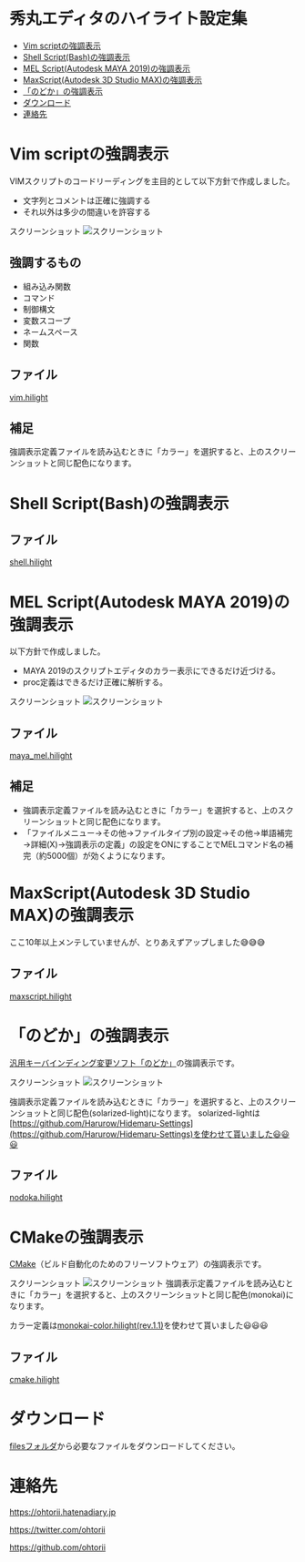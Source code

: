 # 秀丸エディタのハイライト設定集

- [Vim scriptの強調表示](#vim-scriptの強調表示)
- [Shell Script(Bash)の強調表示](#shell-scriptbashの強調表示)
- [MEL Script(Autodesk MAYA 2019)の強調表示](#mel-scriptautodesk-maya-2019の強調表示)
- [MaxScript(Autodesk 3D Studio MAX)の強調表示](#maxscriptautodesk-3d-studio-maxの強調表示)
- [「のどか」の強調表示](#のどかの強調表示)
- [ダウンロード](#ダウンロード)
- [連絡先](#連絡先)


# Vim scriptの強調表示

VIMスクリプトのコードリーディングを主目的として以下方針で作成しました。

- 文字列とコメントは正確に強調する
- それ以外は多少の間違いを許容する

スクリーンショット
![スクリーンショット](images/vim.png "スクリーンショット")

## 強調するもの

- 組み込み関数
- コマンド
- 制御構文
- 変数スコープ
- ネームスペース
- 関数

## ファイル
[vim.hilight](files/vim.hilight)

## 補足

強調表示定義ファイルを読み込むときに「カラー」を選択すると、上のスクリーンショットと同じ配色になります。


# Shell Script(Bash)の強調表示

## ファイル

[shell.hilight](files/shell.hilight)

# MEL Script(Autodesk MAYA 2019)の強調表示

以下方針で作成しました。
- MAYA 2019のスクリプトエディタのカラー表示にできるだけ近づける。
- proc定義はできるだけ正確に解析する。

スクリーンショット
![スクリーンショット](images/maya_mel.png "スクリーンショット")


## ファイル

[maya_mel.hilight](files/maya_mel.hilight)

## 補足

- 強調表示定義ファイルを読み込むときに「カラー」を選択すると、上のスクリーンショットと同じ配色になります。
- 「ファイルメニュー→その他→ファイルタイプ別の設定→その他→単語補完→詳細(X)→強調表示の定義」の設定をONにすることでMELコマンド名の補完（約5000個）が効くようになります。

# MaxScript(Autodesk 3D Studio MAX)の強調表示

ここ10年以上メンテしていませんが、とりあえずアップしました😅😅😅

## ファイル

[maxscript.hilight](files/maxscript.hilight)


# 「のどか」の強調表示

[汎用キーバインディング変更ソフト「のどか」](https://appletllc.com/web/nodoka.htm)の強調表示です。

スクリーンショット
![スクリーンショット](images/nodoka_solarized-light.png "スクリーンショット")

強調表示定義ファイルを読み込むときに「カラー」を選択すると、上のスクリーンショットと同じ配色(solarized-light)になります。
solarized-lightは[https://github.com/Harurow/Hidemaru-Settings](https://github.com/Harurow/Hidemaru-Settings)を使わせて貰いました😃😃😃

## ファイル

[nodoka.hilight](files/nodoka.hilight)

# CMakeの強調表示

[CMake](https://cmake.org/)（ビルド自動化のためのフリーソフトウェア）の強調表示です。

スクリーンショット
![スクリーンショット](images/cmake_monokai.png "スクリーンショット")
強調表示定義ファイルを読み込むときに「カラー」を選択すると、上のスクリーンショットと同じ配色(monokai)になります。

カラー定義は[monokai-color.hilight(rev.1.1)](http://www.wellformed.org/2016/hidemaru/monokai-color/)を使わせて貰いました😃😃😃

## ファイル

[cmake.hilight](files/cmake.hilight)


# ダウンロード

[filesフォルダ](files)から必要なファイルをダウンロードしてください。

# 連絡先

<https://ohtorii.hatenadiary.jp>

<https://twitter.com/ohtorii>

<https://github.com/ohtorii>
